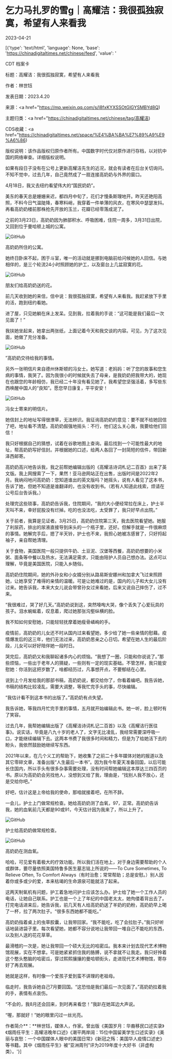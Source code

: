 # 乞力马扎罗的雪g｜高耀洁：我很孤独寂寞，希望有人来看我

2023-04-21

[{'type': 'text/html', 'language': None, 'base': 'https://chinadigitaltimes.net/chinese/feed', 'value': '

CDT 档案卡

标题：高耀洁：我很孤独寂寞，希望有人来看我

作者：林世钰

发表日期：2023.4.20

来源：<a href="https://mp.weixin.qq.com/s/l8fxKYXSSOtGlGYSMBYd8Q)

主题归类：<a href="https://chinadigitaltimes.net/chinese/tag/高耀洁)

CDS收藏：<a href="https://chinadigitaltimes.net/space/%E4%BA%BA%E7%89%A9%E9%A6%86)

版权说明：该作品版权归原作者所有。中国数字时代仅对原作进行存档，以对抗中国的网络审查。详细版权说明。





如果有段日子没有在公号上更新高耀洁先生的近况，就会有读者在后台关切询问。不知不觉中，过去几年，自己竟然成了一扇连接高奶奶与外界的窗口。

4月18日，我又去纽约看望伟大的“国民奶奶”。

美东的春天总是姗姗来迟，都四月中旬了，花们才慢条斯理地开。昨天还艳阳高照，不料今日气温陡降，春寒料峭，我穿着一件单薄的风衣，在寒风中瑟瑟发抖。再看高奶奶楼前那株抢先开放的玉兰，花瓣已经零落成泥了。

之前的3月23日，高奶奶因为肺部积水、呼吸困难，住院一周多，3月31日出院，又回到位于曼哈顿上城的公寓。

![GitHub](https://chinadigitaltimes.net/chinese/files/2023/04/post-695148-64425c7d596b4.)

高奶奶所住的公寓。

她终日卧床不起，困于斗室，唯一的活动就是挪到电脑前给问候她的人回信。与她相伴的，是三个轮流24小时照顾她的护工，以及窗台上几盆寂寞的花。

![GitHub](https://chinadigitaltimes.net/chinese/files/2023/04/post-695148-64425c7f96495.)

朋友们给高奶奶送的花。

前几天收到她的来信，信中说：我很孤独寂寞，希望有人来看我。我赶紧放下手里的活，跑到纽约看她。

进了屋，只见她躺在床上发呆。见到我，拉着我的手说：“这可能是我们最后一次见面了！”

我扶她坐起来，她拿出两张纸，上面记着今天和我交谈的内容。可见，为了这次见面，她做了充分准备。

![GitHub](https://chinadigitaltimes.net/chinese/files/2023/04/post-695148-64425c823976f.)

&#8221;高奶奶交待给我的事情。

另外一张明信片来自德州休斯顿的冯女士。她写道：老妈妈：听了您的故事和您生病的事情，我哭了。因为我很小的时候就失去了母亲，是我奶奶把我带大的，她现在也跟您的年龄相仿，我已经二十年没有看见她了。我希望您坚强活着，多写些东西唤醒中国人的“良知”。愿您早日康复，平平安安！

![GitHub](https://chinadigitaltimes.net/chinese/files/2023/04/post-695148-64425c8468163.)

冯女士寄来的明信片。

她信封上的地址写得很潦草，无法辨识。我征询高奶奶的意见：要不就不给她回信了吧，地址看不清楚。高奶奶倔强地摇头：不行，他们这么关心我，我要给他们回信！

我只好根据自己的猜想，试着在谷歌地图上查询。最后找到一个可能性最大的地址，帮高奶奶写好信封。并根据她的口述，给两人各回了一封简短的信件，带回新泽西邮寄。

高奶奶高兴地告诉我，我之前帮她编辑出版的《高耀洁诗词札记二百首》出来了英文版。我上网搜索了一下，果然！亚马逊网站正在出售，出版时间是2022年2月。我纳闷地问高奶奶：您知道谁出的英文版吗？她摇头，说有人看见了这本书，告诉了她，但她不知道是谁翻译的，也没有收到书。（若有人知道此线索，烦请在公号后台告诉我。）

处理完这些琐事，高奶奶告诉我，住院期间，“我的大小便经常拉在床上，护士半天叫不来，幸好屁股没有烂掉。吃的也没法吃，太受罪了，我只好早点出院。”

关于前者，我算是见证者。3月25日，高奶奶住院第三天，我去医院看望她。她服了利尿药，排出的尿液直接导到床头的一个瓶子里，还好。但解手就是一件很麻烦的事情。她解完手后，摁了半天铃，护士也不来，我担心她被冻感冒了，只好捋起袖子，亲自帮她清理。

关于食物，美国医院一般只提供牛奶、土豆泥、汉堡等西餐，高奶奶想要的小米粥、面条等中餐以及热水，无法满足需求，只能由陪护人员自己想办法。这点可以理解，毕竟是美国医院，只能入乡随俗。

高奶奶住院期间，她的外孙女和小女婿分别从路易斯安娜州和加拿大飞过来照顾她，让她享受了难得的亲情的温暖。可是让她难过的是，国内的儿子和大女儿没有过来。她告诉我，本来大女儿说会带曾孙女过来看她，后来又说自己摔伤了，过不来。

“我很难过，哭了好几天。”高奶奶说到这，突然嚎啕大哭，像个丢失了心爱玩具的孩子。泪水蜿蜒着，叹息着，爬过她那张沟壑纵横的脸。

我不知如何安慰她，只能轻轻抚摩着她瘦骨嶙峋的手。

疫情前，高奶奶的儿女还不时从国内过来看望她，多少给了她一些亲情的慰藉。疫情爆发后的这三年，他们无法过来，高奶奶思亲之心日切。希望在她人生的最后阶段，儿女可以好好陪伴她一段时日。

哭完后，高奶奶又和我聊起诸多内心的烦恼。“我想了一圈，只能和你说说了。”那些烦恼，一些出于老年人的猜疑，一些则有一定的现实基础。不管怎样，我只能安慰她：你活到这把岁数了，啥都经历过，凡事想开点，不要郁结在心里。

说到上个月发给我的那部书稿，高奶奶说，都交给你了，你看着编吧。我告诉她，书稿的结构比较凌乱，需要大调整，等我忙完手头的事，尽快编辑。

“我估计看不到这本书的出版了。”高奶奶有点失望。

我告诉她，等我四月忙完手里的事情，五月就开始编辑此书。她一听，脸上顿时有了笑容。

过去几年，我帮她编辑出版了《高耀洁诗词札记二百首》以及《高耀洁行医往事》。说实话，毕竟是八九十岁的老人了，文字无比凌乱，我经常需要深呼吸一口，才能继续编辑下去。这两本书费了我很多时间和精力，但是为了给她活下去的盼头，我依然鼓励她继续写东西。

2021年以来，在几个义工的帮助下，她收集了之前二十多年媒体对她的报道以及其它零碎文章，准备出版“人生最后一本书”。因为我今年夏天准备回国，以后可能长住国内，所以手头有很多杂事需要处理，没有时间帮她编辑这本厚达三四百页的书。原以为高奶奶会另找他人，没想到又给了我，理由是，“找别人我不放心，还是交给你吧。”

好吧，估计这是上帝给我的使命，那咱就接着吧，在所不辞。

一会儿，护士上门做常规检查。她给高奶奶测了血氧，97，正常。高奶奶告诉我，她的血氧前几天都是90或91，今天估计因为我来了，所以上升了。

![GitHub](https://chinadigitaltimes.net/chinese/files/2023/04/post-695148-64425c86de4c3.)

护士给高奶奶做常规检查。

![GitHub](https://chinadigitaltimes.net/chinese/files/2023/04/post-695148-64425c897738f.)

高奶奶在测血氧。

哈哈，可见爱有着极大的疗效功能。所以我们活在地上，对于身边需要帮助的个人或群体，要尽量依照美国特鲁多医生墓志铭上所说的——To Cure Sometimes, To Relieve Often, To Comfort Always（有时治愈；常常帮助；总是安慰。）别人因着你或多或少的爱，本来枯竭的生命源泉可能就活了起来。

这两天制氧机有问题，护工着急地问护士应该怎么办。护士给了她一个工作人员的电话，让她自己联系。护工也是一个上了年纪的中国老太太，她佝偻着背出去了。打完电话进来后，她告诉我，前几天有人给高奶奶送了羊奶的奶粉，高奶奶早上喝了一杯，拉了两次肚子。“很多东西她都不能吃。”

高奶奶指着桌上的虫草胶囊，让我带回家。“我不能吃，吃了会拉肚子。”我只好听话地装进袋子里。每次看望她，她都不容分说地让我带回一堆自己不能吃的东西，以及别人送的花花草草。

最滑稽的一次是，她让我带回一个硕大无比的哈密瓜。我本来计划去现代艺术博物馆观展，实在不想拿。可是她紧紧抓住我的胳膊，说不拿就不让我走。我只好拎着这个憨头憨脑的哈密瓜，穿过熙熙攘攘的曼哈顿街头，走进现代艺术博物馆，寄存好了再去观展。

她就是这样，有时像一个爱孩子爱到蛮不讲理的老祖母。

临走时，我告诉她自己7月要回国。“这恐怕是我们最后一次见面了。”高奶奶拉着我的手，表情有点哀伤。

“不会的，我8月还会回来，到时再来看您！”我趴在她耳边大声说。

“喔，那就好！”她的眼里闪过一丝光亮。

作者简介**：**林世钰，媒体人，作家。曾出版《美国岁月：华裔移民口述实录》《烟雨任平生：高耀洁晚年口述》《潮平两岸阔：15位中国留美学生口述实录》《美丽与哀愁：一个中国媒体人眼中的美国日常》《新冠之殇：美国华人疫情口述史》等书籍。其中《烟雨任平生》被“亚洲周刊”评为2019年度十大好书（非虚构类）。'}]